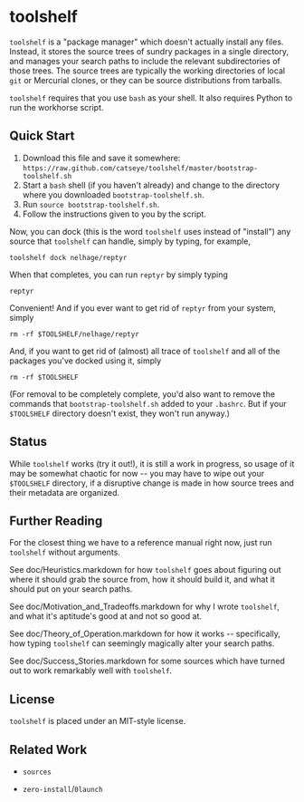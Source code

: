 toolshelf
=========

`toolshelf` is a "package manager" which doesn't actually install any files.
Instead, it stores the source trees of sundry packages in a single directory,
and manages your search paths to include the relevant subdirectories of those
trees.  The source trees are typically the working directories of local `git`
or Mercurial clones, or they can be source distributions from tarballs.

`toolshelf` requires that you use `bash` as your shell.  It also requires
Python to run the workhorse script.

Quick Start
-----------

1. Download this file and save it somewhere:
   `https://raw.github.com/catseye/toolshelf/master/bootstrap-toolshelf.sh`
2. Start a `bash` shell (if you haven't already) and change to the directory
   where you downloaded `bootstrap-toolshelf.sh`.
3. Run `source bootstrap-toolshelf.sh`.
4. Follow the instructions given to you by the script.

Now, you can dock (this is the word `toolshelf` uses instead of "install")
any source that `toolshelf` can handle, simply by typing, for example,

    toolshelf dock nelhage/reptyr

When that completes, you can run `reptyr` by simply typing

    reptyr

Convenient!  And if you ever want to get rid of `reptyr` from your system, simply

    rm -rf $TOOLSHELF/nelhage/reptyr

And, if you want to get rid of (almost) all trace of `toolshelf` and all of
the packages you've docked using it, simply

    rm -rf $TOOLSHELF

(For removal to be completely complete, you'd also want to remove the commands
that `bootstrap-toolshelf.sh` added to your `.bashrc`.  But if your `$TOOLSHELF`
directory doesn't exist, they won't run anyway.)

Status
------

While `toolshelf` works (try it out!), it is still a work in progress, so usage
of it may be somewhat chaotic for now -- you may have to wipe out your
`$TOOLSHELF` directory, if a disruptive change is made in how source trees and
their metadata are organized.

Further Reading
---------------

For the closest thing we have to a reference manual right now, just run
`toolshelf` without arguments.

See doc/Heuristics.markdown for how `toolshelf` goes about figuring out where
it should grab the source from, how it should build it, and what it should put
on your search paths.

See doc/Motivation_and_Tradeoffs.markdown for why I wrote `toolshelf`, and what
it's aptitude's good at and not so good at.

See doc/Theory_of_Operation.markdown for how it works -- specifically, how typing
`toolshelf` can seemingly magically alter your search paths.

See doc/Success_Stories.markdown for some sources which have turned out to work
remarkably well with `toolshelf`.

License
-------

`toolshelf` is placed under an MIT-style license.

Related Work
------------

* `sources`

* `zero-install`/`0launch`
